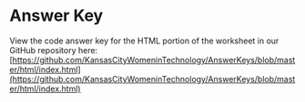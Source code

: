 # Answer Key

View the code answer key for the HTML portion of the worksheet in our GitHub repository here: [https://github.com/KansasCityWomeninTechnology/AnswerKeys/blob/master/html/index.html](https://github.com/KansasCityWomeninTechnology/AnswerKeys/blob/master/html/index.html)